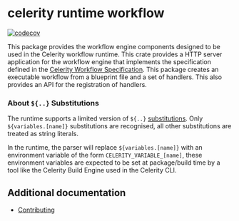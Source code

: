 # celerity runtime workflow

[![codecov](https://codecov.io/gh/two-hundred/celerity/graph/badge.svg?token=u1SKOg58yo&flag=runtime-lib-workflow)](https://codecov.io/gh/two-hundred/celerity)

This package provides the workflow engine components designed to be used in the Celerity workflow runtime.
This crate provides a HTTP server application for the workflow engine that implements the specification defined in the [Celerity Workflow Specification](https://www.celerityframework.com/docs/applications/resources/celerity-workflow).
This package creates an executable workflow from a blueprint file and a set of handlers.
This also provides an API for the registration of handlers.

### About `${..}` Substitutions

The runtime supports a limited version of `${..}` [substitutions](https://www.celerityframework.com/docs/blueprint/specification#references--substitutions).
Only `${variables.[name]}` substitutions are recognised, all other substitutions are treated as string literals.

In the runtime, the parser will replace `${variables.[name]}` with an environment variable of the form `CELERITY_VARIABLE_[name]`, these environment variables are expected to be set at package/build time by a tool like the Celerity Build Engine used in the Celerity CLI.

## Additional documentation

- [Contributing](../CONTRIBUTING.md)

